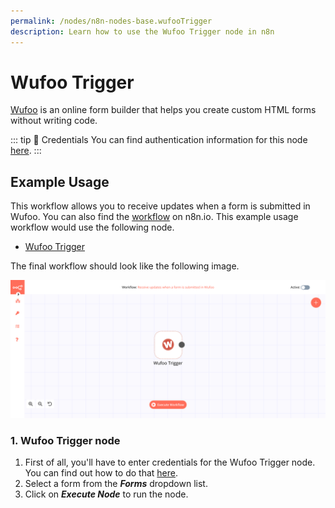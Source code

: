 ```yaml
---
permalink: /nodes/n8n-nodes-base.wufooTrigger
description: Learn how to use the Wufoo Trigger node in n8n
---
```


# Wufoo Trigger

[Wufoo](https://wufoo.com) is an online form builder that helps you create custom HTML forms without writing code.

::: tip 🔑 Credentials
You can find authentication information for this node [here](../../../credentials/Wufoo/README.md).
:::

## Example Usage

This workflow allows you to receive updates when a form is submitted in Wufoo. You can also find the [workflow](https://n8n.io/workflows/703) on n8n.io. This example usage workflow would use the following node.
- [Wufoo Trigger]()

The final workflow should look like the following image.

![A workflow with the Wufoo Trigger node](./workflow.png)

### 1. Wufoo Trigger node

1. First of all, you'll have to enter credentials for the Wufoo Trigger node. You can find out how to do that [here](../../../credentials/Wufoo/README.md).
2. Select a form from the ***Forms*** dropdown list.
3. Click on ***Execute Node*** to run the node.
